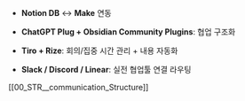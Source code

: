- **Notion DB** ↔ **Make** 연동
    
- **ChatGPT Plug + Obsidian Community Plugins**: 협업 구조화
    
- **Tiro + Rize**: 회의/집중 시간 관리 + 내용 자동화
    
- **Slack / Discord / Linear**: 실전 협업툴 연결 라우팅

[[00_STR__communication_Structure]]